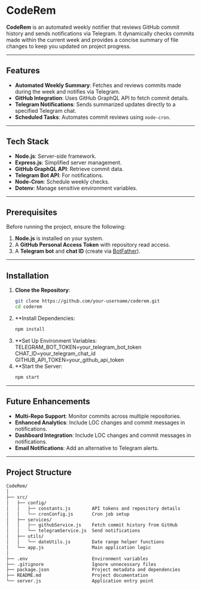 # CodeRem

**CodeRem** is an automated weekly notifier that reviews GitHub commit history and sends notifications via Telegram. It dynamically checks commits made within the current week and provides a concise summary of file changes to keep you updated on project progress.

---

## Features

- **Automated Weekly Summary**: Fetches and reviews commits made during the week and notifies via Telegram.
- **GitHub Integration**: Uses GitHub GraphQL API to fetch commit details.
- **Telegram Notifications**: Sends summarized updates directly to a specified Telegram chat.
- **Scheduled Tasks**: Automates commit reviews using `node-cron`.

---

## Tech Stack

- **Node.js**: Server-side framework.
- **Express.js**: Simplified server management.
- **GitHub GraphQL API**: Retrieve commit data.
- **Telegram Bot API**: For notifications.
- **Node-Cron**: Schedule weekly checks.
- **Dotenv**: Manage sensitive environment variables.

---

## Prerequisites

Before running the project, ensure the following:

1. **Node.js** is installed on your system.
2. A **GitHub Personal Access Token** with repository read access.
3. A **Telegram bot** and **chat ID** (create via [BotFather](https://core.telegram.org/bots#botfather)).

---

## Installation

1. **Clone the Repository**:
   ```bash
   git clone https://github.com/your-username/coderem.git
   cd coderem
2. **Install Dependencies:
   ```bash
   npm install
3. **Set Up Environment Variables:
   TELEGRAM_BOT_TOKEN=your_telegram_bot_token
   CHAT_ID=your_telegram_chat_id
   GITHUB_API_TOKEN=your_github_api_token
4. **Start the Server:
    ```bash
    npm start

---

## Future Enhancements

- **Multi-Repo Support**: Monitor commits across multiple repositories.
- **Enhanced Analytics**: Include LOC changes and commit messages in notifications.
- **Dashboard Integration**: Include LOC changes and commit messages in notifications.
- **Email Notifications**: Add an alternative to Telegram alerts.

---

## Project Structure
  ```bash
  CodeRem/
  │
  ├── src/
  │   ├── config/
  │   │   ├── constants.js        API tokens and repository details
  │   │   └── cronConfig.js       Cron job setup
  │   ├── services/
  │   │   ├── githubService.js    Fetch commit history from GitHub
  │   │   └── telegramService.js  Send notifications
  │   ├── utils/
  │   │   └── dateUtils.js        Date range helper functions
  │   └── app.js                  Main application logic
  │
  ├── .env                        Environment variables
  ├── .gitignore                  Ignore unnecessary files
  ├── package.json                Project metadata and dependencies
  ├── README.md                   Project documentation
  └── server.js                   Application entry point


